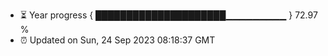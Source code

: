 - ⏳ Year progress { █████████████████████▁▁▁▁▁▁▁▁▁ } 72.97 %
- ⏰ Updated on Sun, 24 Sep 2023 08:18:37 GMT

